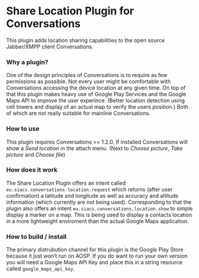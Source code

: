 # Share Location Plugin for Conversations

This plugin adds location sharing capabilities to the open source Jabber/XMPP
client Conversations.

### Why a plugin?
One of the design principles of Conversations is to require as few permissions
as possible. Not every user might be comfortable with Conversations accessing
the device location at any given time.
On top of that this plugin makes heavy use of Google Play Services and the
Google Maps API to improve the user experince. (Better location detection using
cell towers and display of an actual map to verify the users position.)
Both of which are not really suitable for mainline Conversations.

### How to use
This plugin requires Conversations >= 1.2.0. If installed Conversations will
show a *Send location* in the attach menu. (Next to *Choose picture*, *Take
picture* and *Choose file*)

### How does it work
The Share Location Plugin offers an intent called
`eu.siacs.conversations.location.request` which returns (after user confirmation)
a latitude and longitude as well as accuracy and altitude information (which
currently are not being used).
Corresponding to that the plugin also offers an intent
`eu.siacs.conversations.location.show` to simple display a marker on a map. This
is being used to display a contacts location in a more lightweight enviroment than
the actual Google Maps application.

### How to build / install
The primary distrubution channel for this plugin is the Google Play Store because
it just won’t run on AOSP.
If you do want to run your own version you will need a Google Maps API Key and
place this in a string resource called `google_maps_api_key`.
